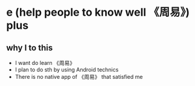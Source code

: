 # e (help people to know well 《周易》) plus

## why I to this

 - I want do learn 《周易》
 - I plan to do sth by using Android technics
 - There is no native app of 《周易》 that satisfied me 

